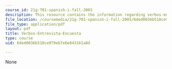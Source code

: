 ```yaml
---
course_id: 21g-701-spanish-i-fall-2003
description: This resource contains the information regarding verbos-entrevista-encuesta.
file_location: /coursemedia/21g-701-spanish-i-fall-2003/6ded0036b510ce979eb7e6e843161a8d_MIT21G_701F03_4encuest.pdf
file_type: application/pdf
layout: pdf
title: Verbos-Entrevista-Encuesta
type: course
uid: 6ded0036b510ce979eb7e6e843161a8d

---
```

None